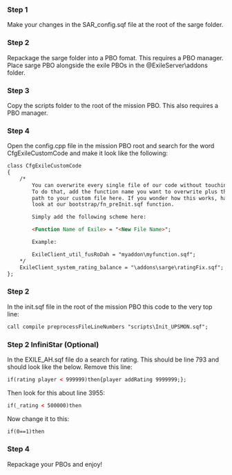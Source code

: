 ### Step 1
Make your changes in the SAR_config.sqf file at the root of the sarge folder.

### Step 2
Repackage the sarge folder into a PBO fomat. This requires a PBO manager.
Place sarge PBO alongside the exile PBOs in the @ExileServer\addons folder.

### Step 3
Copy the scripts folder to the root of the mission PBO. This also requires a PBO manager.

### Step 4
Open the config.cpp file in the mission PBO root and search for the word CfgExileCustomCode and make it look like the following: 
```html
class CfgExileCustomCode 
{
	/*
		You can overwrite every single file of our code without touching it.
		To do that, add the function name you want to overwrite plus the 
		path to your custom file here. If you wonder how this works, have a
		look at our bootstrap/fn_preInit.sqf function.

		Simply add the following scheme here:

		<Function Name of Exile> = "<New File Name>";

		Example:

		ExileClient_util_fusRoDah = "myaddon\myfunction.sqf";
	*/
	ExileClient_system_rating_balance = "\addons\sarge\ratingFix.sqf";
};
```

### Step 2
In the init.sqf file in the root of the mission PBO this code to the very top line:
```html
call compile preprocessFileLineNumbers "scripts\Init_UPSMON.sqf";
```

### Step 2 InfiniStar (Optional)
In the EXILE_AH.sqf file do a search for rating. This should be line 793 and should look like the below. Remove this line:
```html
if(rating player < 999999)then{player addRating 9999999;};
```
Then look for this about line 3955:
```html
if(_rating < 500000)then
```
Now change it to this:
```html
if(0==1)then
```
### Step 4
Repackage your PBOs and enjoy!
